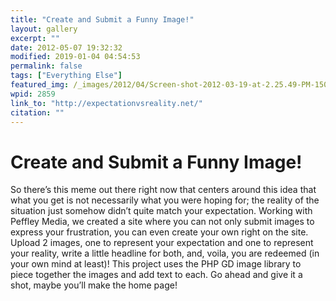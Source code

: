 ```yaml
---
title: "Create and Submit a Funny Image!"
layout: gallery
excerpt: ""
date: 2012-05-07 19:32:32
modified: 2019-01-04 04:54:53
permalink: false
tags: ["Everything Else"]
featured_img: /_images/2012/04/Screen-shot-2012-03-19-at-2.25.49-PM-150x150.png
wpid: 2859
link_to: "http://expectationvsreality.net/"
citation: ""
---
```


# Create and Submit a Funny Image!

So there’s this meme out there right now that centers around this idea that what you get is not necessarily what you were hoping for; the reality of the situation just somehow didn’t quite match your expectation. Working with Peffley Media, we created a site where you can not only submit images to express your frustration, you can even create your own right on the site. Upload 2 images, one to represent your expectation and one to represent your reality, write a little headline for both, and, voila, you are redeemed (in your own mind at least)! This project uses the PHP GD image library to piece together the images and add text to each. Go ahead and give it a shot, maybe you’ll make the home page!